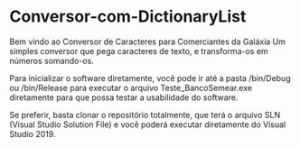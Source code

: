# Conversor-com-DictionaryList

Bem vindo  ao Conversor de Caracteres para Comerciantes da Galáxia
Um simples conversor que pega caracteres de texto, e transforma-os em números somando-os.


Para inicializar o software diretamente, você pode ir até a pasta /bin/Debug ou /bin/Release para executar o arquivo Teste_BancoSemear.exe
diretamente para que possa testar a usabilidade do software. 

Se preferir, basta clonar o repositório totalmente, que terá o arquivo SLN (Visual Studio Solution File) e você poderá executar diretamente
do Visual Studio 2019.
